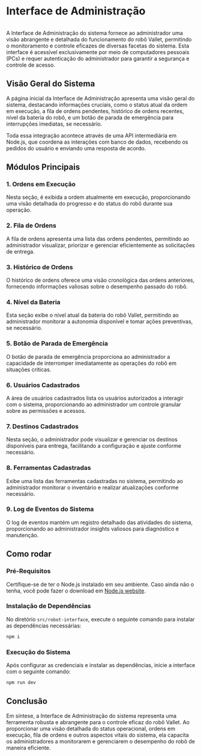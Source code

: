 # Interface de Administração

<img src="">

A Interface de Administração do sistema fornece ao administrador uma visão abrangente e detalhada do funcionamento do robô Vallet, permitindo o monitoramento e controle eficazes de diversas facetas do sistema. Esta interface é acessível exclusivamente por meio de computadores pessoais (PCs) e requer autenticação do administrador para garantir a segurança e controle de acesso.

## Visão Geral do Sistema

A página inicial da Interface de Administração apresenta uma visão geral do sistema, destacando informações cruciais, como o status atual da ordem em execução, a fila de ordens pendentes, histórico de ordens recentes, nível da bateria do robô, e um botão de parada de emergência para interrupções imediatas, se necessário.

Toda essa integração acontece através de uma API intermediária em Node.js, que coordena as interações com banco de dados, recebendo os pedidos do usuário e enviando uma resposta de acordo.

## Módulos Principais

### 1. Ordens em Execução

Nesta seção, é exibida a ordem atualmente em execução, proporcionando uma visão detalhada do progresso e do status do robô durante sua operação.

### 2. Fila de Ordens

A fila de ordens apresenta uma lista das ordens pendentes, permitindo ao administrador visualizar, priorizar e gerenciar eficientemente as solicitações de entrega.

### 3. Histórico de Ordens

O histórico de ordens oferece uma visão cronológica das ordens anteriores, fornecendo informações valiosas sobre o desempenho passado do robô.

### 4. Nível da Bateria

Esta seção exibe o nível atual da bateria do robô Vallet, permitindo ao administrador monitorar a autonomia disponível e tomar ações preventivas, se necessário.

### 5. Botão de Parada de Emergência

O botão de parada de emergência proporciona ao administrador a capacidade de interromper imediatamente as operações do robô em situações críticas.

### 6. Usuários Cadastrados

A área de usuários cadastrados lista os usuários autorizados a interagir com o sistema, proporcionando ao administrador um controle granular sobre as permissões e acessos.

### 7. Destinos Cadastrados

Nesta seção, o administrador pode visualizar e gerenciar os destinos disponíveis para entrega, facilitando a configuração e ajuste conforme necessário.

### 8. Ferramentas Cadastradas

Exibe uma lista das ferramentas cadastradas no sistema, permitindo ao administrador monitorar o inventário e realizar atualizações conforme necessário.

### 9. Log de Eventos do Sistema

O log de eventos mantém um registro detalhado das atividades do sistema, proporcionando ao administrador insights valiosos para diagnóstico e manutenção.


## Como rodar

### Pré-Requisitos

Certifique-se de ter o Node.js instalado em seu ambiente. Caso ainda não o tenha, você pode fazer o download em [Node.js website](https://nodejs.org/).

### Instalação de Dependências

No diretório `src/robot-interface`, execute o seguinte comando para instalar as dependências necessárias:

```bash
npm i
```

### Execução do Sistema
Após configurar as credenciais e instalar as dependências, inicie a interface com o seguinte comando:

```bash
npm run dev
```

## Conclusão

Em síntese, a Interface de Administração do sistema representa uma ferramenta robusta e abrangente para o controle eficaz do robô Vallet. Ao proporcionar uma visão detalhada do status operacional, ordens em execução, fila de ordens e outros aspectos vitais do sistema, ela capacita os administradores a monitorarem e gerenciarem o desempenho do robô de maneira eficiente.